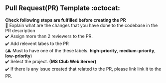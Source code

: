 ## Pull Request(PR) Template :octocat:

**Check following steps are fulfilled before creating the PR** <br>
📝 Explain what are the changes that you have done to the codebase in the PR description<br>
✔️ Assign more than 2 reviewers to the PR. <br>
✔️ Add relevent labes to the PR <br>
(⚠️ Must to have one of the these labels. **high-priority**, **medium-priority**, **low-priority**)<br>
✔️ Select the project. **(MS Club Web Server)** <br>
✔️ If there is any issue created that related to the PR, please link link it to the PR.
